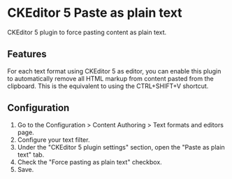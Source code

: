 # CKEditor 5 Paste as plain text

CKEditor 5 plugin to force pasting content as plain text.

## Features

For each text format using CKEditor 5 as editor, you can enable this plugin to automatically remove all HTML markup from content pasted from the clipboard. This is the equivalent to using the CTRL+SHIFT+V shortcut.

## Configuration

1. Go to the Configuration > Content Authoring > Text formats and editors page.
2. Configure your text filter.
3. Under the "CKEditor 5 plugin settings" section, open the "Paste as plain text" tab.
4. Check the "Force pasting as plain text" checkbox.
5. Save.
